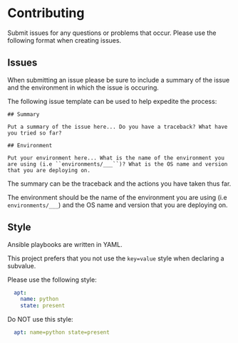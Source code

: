 # Contributing

Submit issues for any questions or problems that occur. Please use the following format when creating issues.

## Issues

When submitting an issue please be sure to include a summary of the issue and the environment in which the issue is occuring.

The following issue template can be used to help expedite the process:

```
## Summary

Put a summary of the issue here... Do you have a traceback? What have you tried so far?

## Environment

Put your environment here... What is the name of the environment you are using (i.e ``environments/___``)? What is the OS name and version that you are deploying on.

```

The summary can be the traceback and the actions you have taken thus far.

The environment should be the name of the environment you are using (i.e ``environments/___``) and the OS name and version that you are deploying on.

## Style

Ansible playbooks are written in YAML.


This project prefers that you not use the ``key=value`` style when declaring a subvalue.

Please use the following style:

```yml
  apt:
    name: python
    state: present
```

Do NOT use this style:

```yml
  apt: name=python state=present
```
